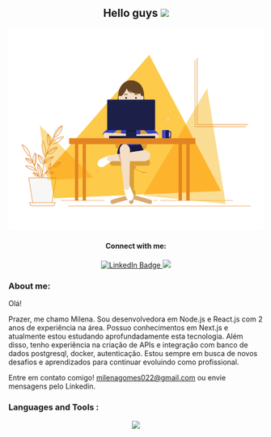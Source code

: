 <div id="header" align="center">
<div align="center">
<h2> Hello guys <img src="https://media.giphy.com/media/hvRJCLFzcasrR4ia7z/giphy.gif" width="25px"></h2>
</div>
  <img src="src/milenagms.gif" width="700" height="400"/>
</div>
<div align="center">

#### Connect with me:
   <a href="https://www.linkedin.com/in/milena-ferreira-gomes/">
      <img src="https://img.shields.io/badge/LinkedIn-blue?style=for-the-badge&logo=linkedin&logoColor=white" alt="LinkedIn Badge"/>
   </a>
   <a href="https://www.instagram.com/miillena_gomes/" target="blank">
      <img src="https://img.shields.io/badge/instagram-purple?style=for-the-badge&logo=instagram&logoColor=yellow" />
   </a>
</div>

### About me:
Olá!

Prazer, me chamo Milena. Sou desenvolvedora em Node.js e React.js com 2 anos de experiência na área. Possuo conhecimentos em Next.js e atualmente estou estudando aprofundadamente esta tecnologia. Além disso, tenho experiência na criação de APIs e integração com banco de dados postgresql, docker, autenticação. 
Estou sempre em busca de novos desafios e aprendizados para continuar evoluindo como profissional.

Entre em contato comigo!
milenagomes022@gmail.com ou 
envie mensagens pelo Linkedin. <br>

### Languages and Tools :
<p align="center">
  <a href="https://skillicons.dev">
    <img src="https://skillicons.dev/icons?i=js,html,css,python,typescript,mysql,git,nodejs,linux,jenkins,gcp,docker" />
  </a>
</p>
